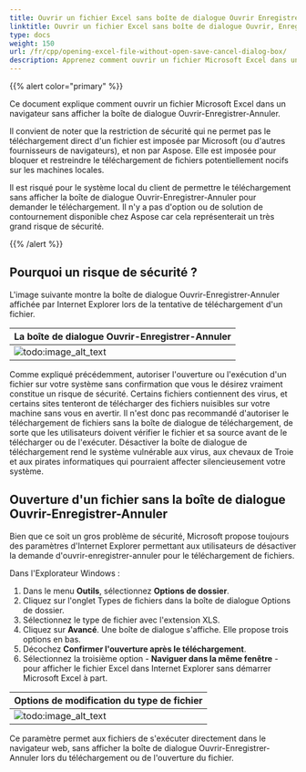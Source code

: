 ```yaml
---
title: Ouvrir un fichier Excel sans boîte de dialogue Ouvrir Enregistrer Annuler avec C++
linktitle: Ouvrir un fichier Excel sans boîte de dialogue Ouvrir, Enregistrer, Annuler
type: docs
weight: 150
url: /fr/cpp/opening-excel-file-without-open-save-cancel-dialog-box/
description: Apprenez comment ouvrir un fichier Microsoft Excel dans un navigateur sans afficher la boîte de dialogue Ouvrir Sauver Annuler en utilisant Aspose.Cells for C++.
---
```


{{% alert color="primary" %}} 

Ce document explique comment ouvrir un fichier Microsoft Excel dans un navigateur sans afficher la boîte de dialogue Ouvrir-Enregistrer-Annuler. 

Il convient de noter que la restriction de sécurité qui ne permet pas le téléchargement direct d'un fichier est imposée par Microsoft (ou d'autres fournisseurs de navigateurs), et non par Aspose. Elle est imposée pour bloquer et restreindre le téléchargement de fichiers potentiellement nocifs sur les machines locales. 

Il est risqué pour le système local du client de permettre le téléchargement sans afficher la boîte de dialogue Ouvrir-Enregistrer-Annuler pour demander le téléchargement. Il n'y a pas d'option ou de solution de contournement disponible chez Aspose car cela représenterait un très grand risque de sécurité.

{{% /alert %}} 

## **Pourquoi un risque de sécurité ?**
L'image suivante montre la boîte de dialogue Ouvrir-Enregistrer-Annuler affichée par Internet Explorer lors de la tentative de téléchargement d'un fichier.

|**La boîte de dialogue Ouvrir-Enregistrer-Annuler**|
| :- |
|![todo:image_alt_text](opening-excel-file-without-open-save-cancel-dialog-box_1.png)|

Comme expliqué précédemment, autoriser l'ouverture ou l'exécution d'un fichier sur votre système sans confirmation que vous le désirez vraiment constitue un risque de sécurité. Certains fichiers contiennent des virus, et certains sites tenteront de télécharger des fichiers nuisibles sur votre machine sans vous en avertir. Il n'est donc pas recommandé d'autoriser le téléchargement de fichiers sans la boîte de dialogue de téléchargement, de sorte que les utilisateurs doivent vérifier le fichier et sa source avant de le télécharger ou de l'exécuter. Désactiver la boîte de dialogue de téléchargement rend le système vulnérable aux virus, aux chevaux de Troie et aux pirates informatiques qui pourraient affecter silencieusement votre système. 

## **Ouverture d'un fichier sans la boîte de dialogue Ouvrir-Enregistrer-Annuler**
Bien que ce soit un gros problème de sécurité, Microsoft propose toujours des paramètres d'Internet Explorer permettant aux utilisateurs de désactiver la demande d'ouvrir-enregistrer-annuler pour le téléchargement de fichiers. 

Dans l'Explorateur Windows :

1. Dans le menu **Outils**, sélectionnez **Options de dossier**.
1. Cliquez sur l'onglet Types de fichiers dans la boîte de dialogue Options de dossier.
1. Sélectionnez le type de fichier avec l'extension XLS.
1. Cliquez sur **Avancé**. 
   Une boîte de dialogue s'affiche. Elle propose trois options en bas.
1. Décochez **Confirmer l'ouverture après le téléchargement**.
1. Sélectionnez la troisième option - **Naviguer dans la même fenêtre** - pour afficher le fichier Excel dans Internet Explorer sans démarrer Microsoft Excel à part. 

|**Options de modification du type de fichier**|
| :- |
|![todo:image_alt_text](opening-excel-file-without-open-save-cancel-dialog-box_2.png)|

Ce paramètre permet aux fichiers de s'exécuter directement dans le navigateur web, sans afficher la boîte de dialogue Ouvrir-Enregistrer-Annuler lors du téléchargement ou de l'ouverture du fichier.
